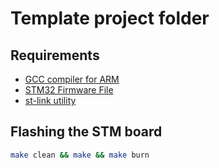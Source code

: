 # Template project folder

## Requirements
- [GCC compiler for ARM](https://developer.arm.com/tools-and-software/open-source-software/developer-tools/gnu-toolchain/gnu-rm/downloads)
- [STM32 Firmware File](https://www.st.com/en/embedded-software/stm32-standard-peripheral-library-expansion.html?querycriteria=productId=LN1734#overview)
- [st-link utility](https://github.com/stlink-org/stlink/releases)

## Flashing the STM board
```bash
make clean && make && make burn
```